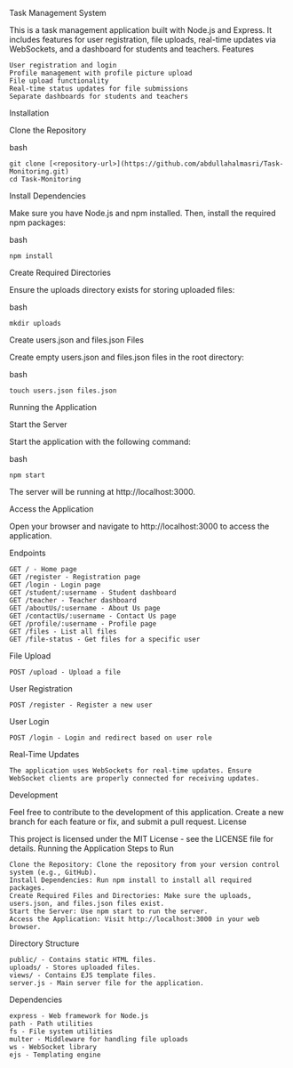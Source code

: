 Task Management System

This is a task management application built with Node.js and Express. It includes features for user registration, file uploads, real-time updates via WebSockets, and a dashboard for students and teachers.
Features

    User registration and login
    Profile management with profile picture upload
    File upload functionality
    Real-time status updates for file submissions
    Separate dashboards for students and teachers

Installation

Clone the Repository

bash

    git clone [<repository-url>](https://github.com/abdullahalmasri/Task-Monitoring.git)
    cd Task-Monitoring

Install Dependencies

Make sure you have Node.js and npm installed. Then, install the required npm packages:

bash

    npm install

Create Required Directories

Ensure the uploads directory exists for storing uploaded files:

bash

    mkdir uploads

Create users.json and files.json Files

Create empty users.json and files.json files in the root directory:

bash

    touch users.json files.json

Running the Application

Start the Server

Start the application with the following command:

bash

    npm start

The server will be running at http://localhost:3000.

Access the Application

Open your browser and navigate to http://localhost:3000 to access the application.

Endpoints

    GET / - Home page
    GET /register - Registration page
    GET /login - Login page
    GET /student/:username - Student dashboard
    GET /teacher - Teacher dashboard
    GET /aboutUs/:username - About Us page
    GET /contactUs/:username - Contact Us page
    GET /profile/:username - Profile page
    GET /files - List all files
    GET /file-status - Get files for a specific user

File Upload

    POST /upload - Upload a file

User Registration

    POST /register - Register a new user

User Login

    POST /login - Login and redirect based on user role

Real-Time Updates

    The application uses WebSockets for real-time updates. Ensure WebSocket clients are properly connected for receiving updates.

Development

Feel free to contribute to the development of this application. Create a new branch for each feature or fix, and submit a pull request.
License

This project is licensed under the MIT License - see the LICENSE file for details.
Running the Application
Steps to Run

    Clone the Repository: Clone the repository from your version control system (e.g., GitHub).
    Install Dependencies: Run npm install to install all required packages.
    Create Required Files and Directories: Make sure the uploads, users.json, and files.json files exist.
    Start the Server: Use npm start to run the server.
    Access the Application: Visit http://localhost:3000 in your web browser.

Directory Structure

    public/ - Contains static HTML files.
    uploads/ - Stores uploaded files.
    views/ - Contains EJS template files.
    server.js - Main server file for the application.

Dependencies

    express - Web framework for Node.js
    path - Path utilities
    fs - File system utilities
    multer - Middleware for handling file uploads
    ws - WebSocket library
    ejs - Templating engine